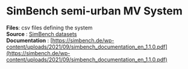 # SimBench semi-urban MV System

**Files**: csv files defining the system  
**Source** : [SimBench datasets](https://simbench.de/en/download/datasets/)  
**Documentation** : [https://simbench.de/wp-content/uploads/2021/09/simbench_documentation_en_1.1.0.pdf](https://simbench.de/wp-content/uploads/2021/09/simbench_documentation_en_1.1.0.pdf)